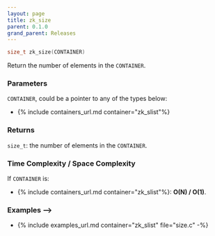 ```yaml
---
layout: page
title: zk_size
parent: 0.1.0
grand_parent: Releases
---
```


``` c
size_t zk_size(CONTAINER)
```

Return the number of elements in the `CONTAINER`.

### Parameters

`CONTAINER`, could be a pointer to any of the types below:

- {% include containers_url.md container="zk_slist"%}

### Returns

`size_t`: the number of elements in the `CONTAINER`.

### Time Complexity / Space Complexity

If `CONTAINER` is:

- {% include containers_url.md container="zk_slist"%}: **O(N) / O(1)**.

### Examples -->

- {% include examples_url.md container="zk_slist" file="size.c" -%}
